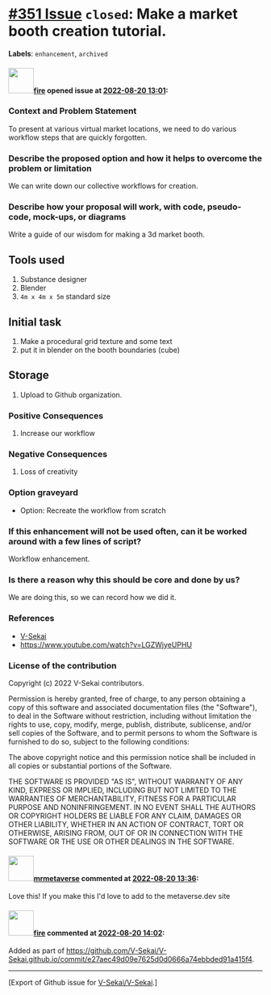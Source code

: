# [\#351 Issue](https://github.com/V-Sekai/V-Sekai/issues/351) `closed`: Make a market booth creation tutorial.
**Labels**: `enhancement`, `archived`


#### <img src="https://avatars.githubusercontent.com/u/32321?u=c2e06a3d2b49a467aa907e54aa259516440267cc&v=4" width="50">[fire](https://github.com/fire) opened issue at [2022-08-20 13:01](https://github.com/V-Sekai/V-Sekai/issues/351):

### Context and Problem Statement

To present at various virtual market locations, we need to do various workflow steps that are quickly forgotten.

### Describe the proposed option and how it helps to overcome the problem or limitation

We can write down our collective workflows for creation.

### Describe how your proposal will work, with code, pseudo-code, mock-ups, or diagrams

Write a guide of our wisdom for making a 3d market booth.

## Tools used

1. Substance designer
2. Blender
3. `4m x 4m x 5m` standard size

## Initial task

1. Make a procedural grid texture and some text 
2. put it in blender on the booth boundaries (cube) 

## Storage

1. Upload to Github organization.


### Positive Consequences

1. Increase our workflow

### Negative Consequences

1. Loss of creativity

### Option graveyard

- Option: Recreate the workflow from scratch

### If this enhancement will not be used often, can it be worked around with a few lines of script?

Workflow enhancement.

### Is there a reason why this should be core and done by us?

We are doing this, so we can record how we did it.

### References

- [V-Sekai](https://v-sekai.org/)
- https://www.youtube.com/watch?v=LGZWjyeUPHU



### License of the contribution

Copyright (c) 2022 V-Sekai contributors.

Permission is hereby granted, free of charge, to any person obtaining a copy of this software and associated documentation files (the "Software"), to deal in the Software without restriction, including without limitation the rights to use, copy, modify, merge, publish, distribute, sublicense, and/or sell copies of the Software, and to permit persons to whom the Software is furnished to do so, subject to the following conditions:

The above copyright notice and this permission notice shall be included in all copies or substantial portions of the Software.

THE SOFTWARE IS PROVIDED "AS IS", WITHOUT WARRANTY OF ANY KIND, EXPRESS OR IMPLIED, INCLUDING BUT NOT LIMITED TO THE WARRANTIES OF MERCHANTABILITY, FITNESS FOR A PARTICULAR PURPOSE AND NONINFRINGEMENT. IN NO EVENT SHALL THE AUTHORS OR COPYRIGHT HOLDERS BE LIABLE FOR ANY CLAIM, DAMAGES OR OTHER LIABILITY, WHETHER IN AN ACTION OF CONTRACT, TORT OR OTHERWISE, ARISING FROM, OUT OF OR IN CONNECTION WITH THE SOFTWARE OR THE USE OR OTHER DEALINGS IN THE SOFTWARE.


#### <img src="https://avatars.githubusercontent.com/u/63426722?u=117832e62c2525dde7a00f6b5125eda377f51306&v=4" width="50">[mrmetaverse](https://github.com/mrmetaverse) commented at [2022-08-20 13:36](https://github.com/V-Sekai/V-Sekai/issues/351#issuecomment-1221316442):

Love this! If you make this I'd love to add to the metaverse.dev site

#### <img src="https://avatars.githubusercontent.com/u/32321?u=c2e06a3d2b49a467aa907e54aa259516440267cc&v=4" width="50">[fire](https://github.com/fire) commented at [2022-08-20 14:02](https://github.com/V-Sekai/V-Sekai/issues/351#issuecomment-1221320491):

Added as part of https://github.com/V-Sekai/V-Sekai.github.io/commit/e27aec49d09e7625d0d0666a74ebbded91a415f4.


-------------------------------------------------------------------------------



[Export of Github issue for [V-Sekai/V-Sekai](https://github.com/V-Sekai/V-Sekai).]
